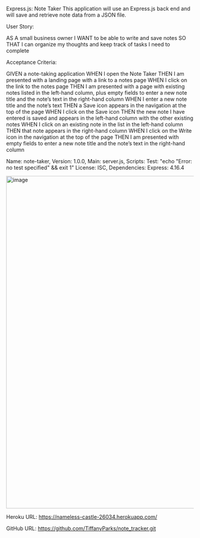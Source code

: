 Express.js: Note Taker
This application will use an Express.js back end and will save and retrieve note data from a JSON file.

User Story:

AS A small business owner
I WANT to be able to write and save notes
SO THAT I can organize my thoughts and keep track of tasks I need to complete

Acceptance Criteria:

GIVEN a note-taking application
WHEN I open the Note Taker
THEN I am presented with a landing page with a link to a notes page
WHEN I click on the link to the notes page
THEN I am presented with a page with existing notes listed in the left-hand column, plus empty fields to enter a new note title and the note’s text in the right-hand column
WHEN I enter a new note title and the note’s text
THEN a Save icon appears in the navigation at the top of the page
WHEN I click on the Save icon
THEN the new note I have entered is saved and appears in the left-hand column with the other existing notes
WHEN I click on an existing note in the list in the left-hand column
THEN that note appears in the right-hand column
WHEN I click on the Write icon in the navigation at the top of the page
THEN I am presented with empty fields to enter a new note title and the note’s text in the right-hand column


  Name: note-taker,
  Version: 1.0.0,
  Main: server.js,
  Scripts: 
     Test: "echo \"Error: no test specified\" && exit 1"
  License: ISC,
  Dependencies: 
    Express: 4.16.4
  
<img width="893" alt="image" src="https://github.com/TiffanyParks/note_tracker/assets/126128634/d3b116a8-3481-4f75-9d14-52ab626aaca1">

Heroku URL: https://nameless-castle-26034.herokuapp.com/

GitHub URL: https://github.com/TiffanyParks/note_tracker.git
